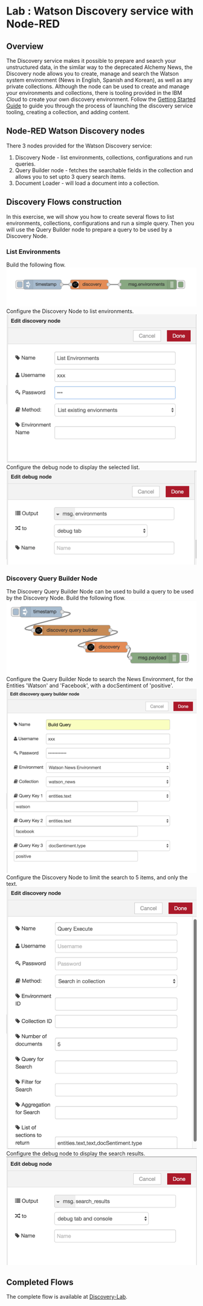 # Lab : Watson Discovery service with Node-RED

## Overview
The Discovery service makes it possible to prepare and search your unstructured data, in the similar way to the deprecated Alchemy News, the Discovery node allows you to create, manage and search the Watson system environment (News in English, Spanish and Korean), as well as any private collections.
Although the node can be used to create and manage your environments and collections, there is tooling provided in the IBM Cloud to create your own discovery environment. Follow the [Getting Started Guide](https://console.bluemix.net/docs/services/discovery/getting-started-tool.html#getting-started-with-the-tooling) to guide you through the process of launching the discovery service tooling, creating a collection, and adding content.

## Node-RED Watson Discovery nodes
There 3 nodes provided for the Watson Discovery service:
1. Discovery Node - list environments, collections, configurations and run queries.
1. Query Builder node - fetches the searchable fields in the collection and allows you to set upto 3 query search items. 
1. Document Loader - will load a document into a collection.
  
## Discovery Flows construction
In this exercise, we will show you how to create several flows to list environments, collections, configurations and run a simple query. Then you will use the Query Builder node to prepare a query to be used by a Discovery Node.

### **List Environments**
Build the following flow.
![Discovery-List-Environments-Flow](images/discovery_lab_list_environments.png)
Configure the Discovery Node to list environments.
![Discovery-List-Environments](images/discovery_lab_list_environments_config.png)
Configure the debug node to display the selected list.
![Discovery-Debug-Environments](images/discovery_lab_list_environments_debug.png)

### Discovery Query Builder Node
The Discovery Query Builder Node can be used to build a query to be used by the
Discovery Node.
Build the following flow.
![Discovery-QueryBuilder-Flow](images/discovery_lab_query_builder.png)
Configure the Query Builder Node to search the News Environment, for the Entities
'Watson' and 'Facebook', with a docSentiment of 'positive'.
![Discovery-QueryBuilder-QBConfig](images/discovery_lab_querybuilder_config.png)
Configure the Discovery Node to limit the search to 5 items, and only the text.
![Discovery-QueryBuilder-DConfig](images/discovery_lab_querybuilder_dconfig.png)
Configure the debug node to display the search results.
![Discovery-Debug-Environments](images/discovery_lab_querybuilder_debug.png)

## Completed Flows
The complete flow is available at [Discovery-Lab](discovery_lab.json).
